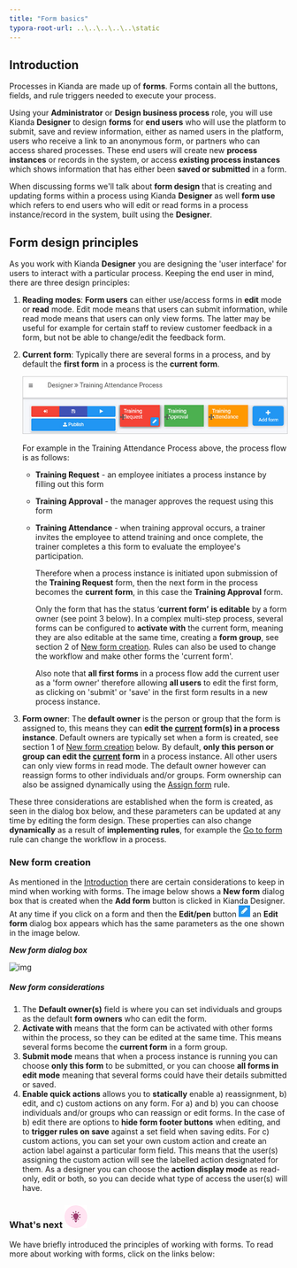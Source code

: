 ```yaml
---
title: "Form basics"
typora-root-url: ..\..\..\..\..\static
---
```




## Introduction

Processes in Kianda are made up of **forms**. Forms contain all the buttons, fields, and rule triggers needed to execute your process.

Using your **Administrator** or **Design business process** role, you will use Kianda **Designer** to design **forms** for **end users** who will use the platform to submit, save and review information, either as named users in the platform, users who receive a link to an anonymous form, or partners who can access shared processes. These end users will create new **process instances** or records in the system, or access **existing process instances** which shows information that has either been **saved or submitted** in a form.

When discussing forms we'll talk about **form design** that is creating and updating forms within a process using Kianda **Designer** as well **form use** which refers to end users who will edit or read forms in a process instance/record in the system, built using the **Designer**.

## Form design principles

As you work with Kianda **Designer** you are designing the 'user interface' for users to interact with a particular process. Keeping the end user in mind, there are three design principles: 

1. **Reading modes**: **Form users** can either use/access forms in **edit** mode or **read** mode. Edit mode means that users can submit information, while read mode means that users can only view forms. The latter may be useful for example for certain staff to review customer feedback in a form, but not be able to change/edit the feedback form.  

2. **Current form**: Typically there are several forms in a process, and by default the **first form** in a process is the **current form**. 

   ![Three form process example](/images/3-form-example.jpg)

   For example in the Training Attendance Process above, the process flow is as follows:

   - **Training Request** - an employee initiates a process instance by filling out this form

   - **Training Approval** - the manager approves the request using this form

   - **Training Attendance** - when training approval occurs, a trainer invites the employee to attend training and once complete, the trainer completes a this form to evaluate the employee's participation.
   
     Therefore when a process instance is initiated upon submission of the **Training Request** form, then the next form in the process becomes the **current form**, in this case the **Training Approval** form.
   
     Only the form that has the status ‘**current form’** **is editable** by a form owner (see point 3 below). In a complex multi-step process, several forms can be configured to **activate with** the current form, meaning they are also editable at the same time, creating a **form group**, see section 2 of [New form creation](#new-form-creation). Rules can also be used to change the workflow and make other forms the 'current form'.
   
     Also note that **all first forms** in a process flow add the current user as a 'form owner' therefore allowing **all users** to edit the first form, as clicking on 'submit' or 'save' in the first form results in a new process instance.

3. **Form owner**: The **default owner** is the person or group that the form is assigned to, this means they can **edit the <u>current</u> form(s) in a process instance**. Default owners are typically set when a form is created, see section 1 of [New form creation](#new-form-creation) below. By default, **only this person or group can edit the <u>current</u> form** in a process instance. All other users can only view forms in read mode. The default owner however can reassign forms to other individuals and/or groups. Form ownership can also be assigned dynamically using the [Assign form](/docs/platform/rules/workflow/assign-form/) rule.

These three considerations are established when the form is created, as seen in the dialog box below, and these parameters can be updated at any time by editing the form design. These properties can also change **dynamically** as a result of **implementing rules**, for example the [Go to form](/docs/platform/rules/workflow/go-to-form/) rule can change the workflow in a process.



### New form creation

As mentioned in the [Introduction](#introduction) there are certain considerations to keep in mind when working with forms. The image below shows a **New form** dialog box that is created when the **Add form** button is clicked in Kianda Designer. At any time if you click on a form and then the **Edit/pen** button ![Edit/pen button](/images/penicon.png) an **Edit form** dialog box appears which has the same parameters as the one shown in the image below.

***New form dialog box***

![img](https://academy.kianda.com/wp-content/uploads/2022/03/newformsegments-1.gif)

##### New form considerations

1. The **Default owner(s)** field is where you can set individuals and groups as the default **form owners** who can edit the form.
2. **Activate with** means that the form can be activated with other forms within the process, so they can be edited at the same time. This means several forms become the **current form** in a form group.
3. **Submit mode** means that when a process instance is running you can choose **only this form** to be submitted, or you can choose **all forms in edit mode** meaning that several forms could have their details submitted or saved.
4. **Enable quick actions** allows you to **statically** enable a) reassignment, b) edit, and c) custom actions on any form. For a) and b) you can choose individuals and/or groups who can reassign or edit forms. In the case of b) edit there are options to **hide form footer buttons** when editing, and to **trigger rules on save** against a set field when saving edits. For c) custom actions, you can set your own custom action and create an action label against a particular form field. This means that the user(s) assigning the custom action will see the labelled action designated for them. As a designer you can choose the **action display mode** as read-only, edit or both, so you can decide what type of access the user(s) will have.



### What's next  ![Idea icon](/images/18.png) ###

We have briefly introduced the principles of working with forms. To read more about working with forms, click on the links below:
